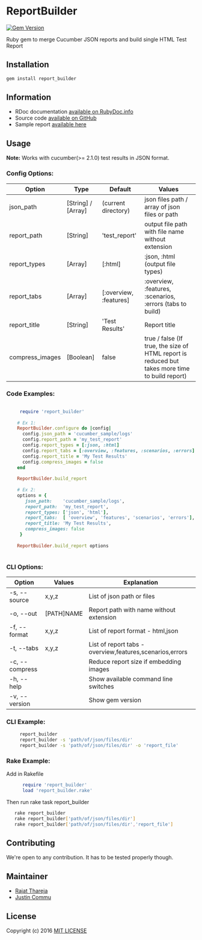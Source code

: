 # ReportBuilder
[![Gem Version](https://badge.fury.io/rb/report_builder.svg)](https://badge.fury.io/rb/report_builder)

Ruby gem to merge Cucumber JSON reports and build single HTML Test Report

## Installation

```bash
gem install report_builder
```

## Information

* RDoc documentation [available on RubyDoc.info](http://www.rubydoc.info/gems/report_builder)
* Source code [available on GitHub](http://github.com/rajatthareja/ReportBuilder)
* Sample report [available here](http://www.rajatthareja.com/reportbuilder/sample.html)

## Usage

**Note:** Works with cucumber(>= 2.1.0) test results in JSON format.

### Config Options:

| Option | Type | Default | Values |
|--------|------|---------|--------|
| json_path | [String] / [Array] | (current directory) | json files path / array of json files or path |
| report_path | [String] | 'test_report' | output file path with file name without extension |
| report_types | [Array] | [:html] | :json, :html (output file types) |
| report_tabs | [Array] | [:overview, :features] | :overview, :features, :scenarios, :errors (tabs to build) |
| report_title | [String] | 'Test Results' | Report title |
| compress_images | [Boolean] | false | true / false (If true, the size of HTML report is reduced but takes more time to build report) |

### Code Examples:

```ruby

     require 'report_builder'
    
    # Ex 1:
    ReportBuilder.configure do |config|
      config.json_path = 'cucumber_sample/logs'
      config.report_path = 'my_test_report'
      config.report_types = [:json, :html]
      config.report_tabs = [:overview, :features, :scenarios, :errors]
      config.report_title = 'My Test Results'
      config.compress_images = false
    end
    
    ReportBuilder.build_report
    
    # Ex 2:
    options = {
       json_path:    'cucumber_sample/logs',
       report_path:  'my_test_report',
       report_types: ['json', 'html'],
       report_tabs:  [ 'overview', 'features', 'scenarios', 'errors'],
       report_title: 'My Test Results',
       compress_images: false
     }
    
    ReportBuilder.build_report options
        
```

### CLI Options:

| Option         | Values     | Explanation                                              |
|----------------|------------|----------------------------------------------------------|
| -s, --source   | x,y,z      | List of json path or files                               |
| -o, --out      | [PATH]NAME | Report path with name without extension                  |
| -f, --format   | x,y,z      | List of report format - html,json                        |
| -t, --tabs     | x,y,z      | List of report tabs - overview,features,scenarios,errors |
| -c, --compress |            | Reduce report size if embedding images                   |
| -h, --help     |            | Show available command line switches                     |
| -v, --version  |            | Show gem version                                         |

### CLI Example:

```bash
     report_builder
     report_builder -s 'path/of/json/files/dir'
     report_builder -s 'path/of/json/files/dir' -o 'report_file'
```

### Rake Example:

Add in Rakefile
```ruby
      require 'report_builder'
      load 'report_builder.rake'
```
Then run rake task report_builder

```bash
   rake report_builder
   rake report_builder['path/of/json/files/dir']
   rake report_builder['path/of/json/files/dir','report_file']
```

## Contributing

We're open to any contribution. It has to be tested properly though.

## Maintainer

* [Rajat Thareja](http://www.rajatthareja.com)
* [Justin Commu](https://github.com/tk8817)

## License

Copyright (c) 2016 [MIT LICENSE](LICENSE)
